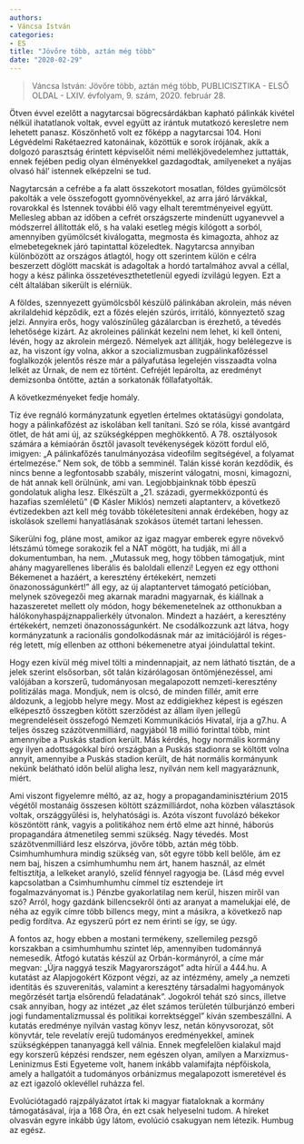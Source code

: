 ```yaml
---
authors: 
- Váncsa István
categories: 
- ES
title: "Jövőre több, aztán még több"
date: "2020-02-29"
---
```

 >  Váncsa István: Jövőre több, aztán még több, PUBLICISZTIKA - ELSŐ OLDAL - LXIV. évfolyam, 9. szám, 2020. február 28.
 
Ötven évvel ezelőtt a nagytarcsai bögrecsárdákban kapható pálinkák kivétel nélkül ihatatlanok voltak, evvel együtt az irántuk mutatkozó ke­resletre nem lehetett panasz. Köszönhető volt ez főképp a nagytarcsai 104. Honi Légvédelmi Rakétaezred katonáinak, közöttük e sorok írójának, akik a dolgozó parasztság érintett képviselőit némi mellékjövedelemhez juttatták, ennek fejében pedig olyan élményekkel gazdagodtak, amilyeneket a nyájas olvasó hál’ istennek elképzelni se tud.

Nagytarcsán a cefrébe a fa alatt összekotort mosatlan, földes gyümölcsöt pakolták a vele összefogott gyomnövényekkel, az arra járó lárvákkal, rovarokkal és Istennek további élő vagy elhalt teremtményeivel együtt. Mellesleg abban az időben a cefrét országszerte mindenütt ugyanevvel a módszerrel állították elő, s ha valaki esetleg mégis kilógott a sorból, amennyiben gyümölcsét kiválogatta, megmosta és kimagozta, ahhoz az elmebetegeknek járó tapintattal közeledtek. Nagytarcsa annyiban különbözött az országos átlagtól, hogy ott szerintem külön e célra beszerzett döglött macskát is adagoltak a hordó tartalmához avval a céllal, hogy a kész pálinka összetéveszthetetlenül egyedi ízvilágú legyen. Ezt a célt általában sikerült is elérniük.

A földes, szennyezett gyümölcsből készülő pálinkában akrolein, más néven akrilaldehid képződik, ezt a főzés elején szúrós, irritáló, könnyeztető szag jelzi. Annyira erős, hogy valószínűleg gázálarcban is érezhető, a tévedés lehetősége kizárt. Az akroleines pálinkát kezelni nem lehet, ki kell önteni, lévén, hogy az akrolein mérgező. Némelyek azt állítják, hogy belélegezve is az, ha viszont így volna, akkor a szocializmusban zugpálinkafőzéssel foglalkozók jelentős része már a pályafutása legelején visszaadta volna lelkét az Úrnak, de nem ez történt. Cefréjét lepárolta, az eredményt demizsonba öntötte, aztán a sorkatonák föllafatyolták.

A következményeket fedje homály.

Tíz éve regnáló kormányzatunk egyetlen értelmes oktatásügyi gondolata, hogy a pálinkafőzést az iskolában kell tanítani. Szó se róla, kissé avantgárd ötlet, de hát ami új, az szükségképpen meghökkentő. A  78. osztályosok számára a kémiaórán ősztől javasolt tevékenységek között fordul elő, imigyen: „A pálinkafőzés tanulmányozása videofilm segítségével, a folyamat értelmezése.” Nem sok, de több a semminél. Talán kissé korán kezdődik, és nincs benne a legfontosabb szabály, miszerint válogatni, mosni, kimagozni, de hát annak kell örülnünk, ami van. Legjobbjainknak több épeszű gondolatuk aligha lesz. Elkészült a „21. századi, gyermekközpontú és hazafias szemléletű” (© Kásler Miklós) nemzeti alaptanterv, a következő évtizedekben azt kell még tovább tökéletesíteni annak érdekében, hogy az iskolások szellemi hanyatlásának szokásos ütemét tartani lehessen.

Sikerülni fog, pláne most, amikor az igaz magyar emberek egyre növekvő létszámú tömege sorakozik fel a NAT mögött, ha tudják, mi áll a dokumentumban, ha nem. „Mutassuk meg, hogy többen támogatjuk, mint ahány magyarellenes liberális és baloldali ellenzi! Legyen ez egy otthoni Békemenet a hazáért, a keresztény értékekért, nemzeti önazonosságunkért!”  áll egy, az új alaptantervet támogató petícióban, melynek szövegezői meg akarnak maradni magyarnak, és kiállnak a hazaszeretet mellett oly módon, hogy békemenetelnek az otthonukban a hálókonyhaspájznappalierkély útvonalon. Mindezt a hazáért, a keresztény értékekért, nemzeti önazonosságunkért. Ne csodálkozzunk azt látva, hogy kormányzatunk a racionális gondolkodásnak már az imitációjáról is réges-rég letett, míg ellenben az otthoni békemenetre atyai jóindulattal tekint.

Hogy ezen kívül még mivel tölti a mindennapjait, az nem látható tisztán, de a jelek szerint elsősorban, sőt talán kizárólagosan öntömjénezéssel, ami valójában a korszerű, tudományosan megalapozott nemzeti-keresztény politizálás maga. Mondjuk, nem is olcsó, de minden fillér, amit erre áldozunk, a legjobb helyre megy. Most az eddigiekhez képest is egészen elképesztő összegben kötött szerződést az állam ilyen jellegű megrendeléseit összefogó Nemzeti Kommunikációs Hivatal, írja a g7.hu. A teljes összeg százötvenmilliárd, nagyjából 18 millió forinttal több, mint amennyibe a Puskás stadion került. Más kérdés, hogy normális kormány egy ilyen adottságokkal bíró országban a Puskás stadionra se költött volna annyit, amennyibe a Puskás stadion került, de hát normális kormányunk nekünk belátható időn belül aligha lesz, nyilván nem kell magyaráznunk, miért.

Ami viszont figyelemre méltó, az az, hogy a propagandaminisztérium 2015 végétől mostanáig összesen költött százmilliárdot, noha közben választások voltak, országgyűlési is, helyhatósági is. Azóta viszont fuvolázó békekor köszöntött ránk, vagyis a politikához nem értő elme azt hinné, háborús propagandára átmenetileg semmi szükség. Nagy tévedés. Most százötvenmilliárd lesz elszórva, jövőre több, aztán még több. Csimhumhumhura mindig szükség van, sőt egyre több kell belőle, ám ez nem baj, hiszen a csimhumhumhu nem árt, hanem használ, az elmét feltisztítja, a lelkeket aranyló, szelíd fénnyel ragyogja be. (Lásd még evvel kapcsolatban a Csimhumhumhu címmel tíz esztendeje írt fogalmazványomat is.) Pénzbe gyakorlatilag nem kerül, hiszen miről van szó? Arról, hogy gazdánk billencsekről önti az aranyat a mamelukjai elé, de néha az egyik címre több billencs megy, mint a másikra, a következő nap pedig fordítva. Az egyszerű pórt ez nem érinti se így, se úgy.

A fontos az, hogy ebben a mostani termékeny, szellemileg pezsgő korszakban a csimhumhumhu szintet lép, amennyiben tudománnyá nemesedik. Átfogó kutatás készül az Orbán-kormányról, a címe már megvan: „Újra naggyá teszik Magyarországot”  adta hírül a 444.hu. A kutatást az Alapjogokért Központ végzi, az az intézmény, amely „a nemzeti identitás és szuverenitás, valamint a keresztény társadalmi hagyományok megőrzését tartja elsőrendű feladatának”. Jogokról tehát szó sincs, illetve csak annyiban, hogy az intézet „az élet számos területén túlburjánzó emberi jogi fundamentalizmussal és politikai korrektséggel” kíván szembeszállni. A kutatás eredménye nyilván vastag könyv lesz, netán könyvsorozat, sőt könyvtár, tele revelatív erejű tudományos eredményekkel, aminek szükségképpen tananyaggá kell válnia. Ennek megfelelően kialakul majd egy korszerű képzési rendszer, nem egészen olyan, amilyen a Marxizmus-Leninizmus Esti Egyeteme volt, hanem inkább valamifajta népfőiskola, amely a hallgatóit a tudományos orbánizmus megalapozott ismeretével és az ezt igazoló oklevéllel ruházza fel.

Evolúciótagadó rajzpályázatot írtak ki magyar fiataloknak a kormány támogatásával, írja a 168 Óra, én ezt csak helyeselni tudom. A híreket olvasván egyre inkább úgy látom, evolúció csakugyan nem létezik. Humbug az egész.
